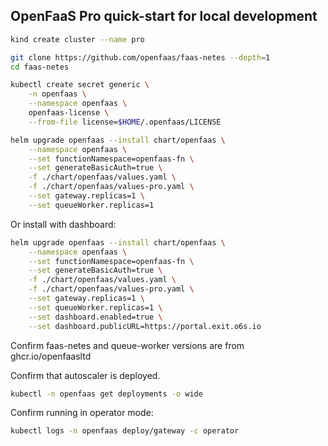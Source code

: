 ## OpenFaaS Pro quick-start for local development

```bash
kind create cluster --name pro
```

```bash
git clone https://github.com/openfaas/faas-netes --depth=1
cd faas-netes

kubectl create secret generic \
    -n openfaas \
    --namespace openfaas \
    openfaas-license \
    --from-file license=$HOME/.openfaas/LICENSE

helm upgrade openfaas --install chart/openfaas \
    --namespace openfaas \
    --set functionNamespace=openfaas-fn \
    --set generateBasicAuth=true \
    -f ./chart/openfaas/values.yaml \
    -f ./chart/openfaas/values-pro.yaml \
    --set gateway.replicas=1 \
    --set queueWorker.replicas=1
```

Or install with dashboard:

```bash
helm upgrade openfaas --install chart/openfaas \
    --namespace openfaas \
    --set functionNamespace=openfaas-fn \
    --set generateBasicAuth=true \
    -f ./chart/openfaas/values.yaml \
    -f ./chart/openfaas/values-pro.yaml \
    --set gateway.replicas=1 \
    --set queueWorker.replicas=1 \
    --set dashboard.enabled=true \
    --set dashboard.publicURL=https://portal.exit.o6s.io
```

Confirm faas-netes and queue-worker versions are from ghcr.io/openfaasltd

Confirm that autoscaler is deployed.

```bash
kubectl -n openfaas get deployments -o wide
```

Confirm running in operator mode:

```bash
kubectl logs -n openfaas deploy/gateway -c operator
```
